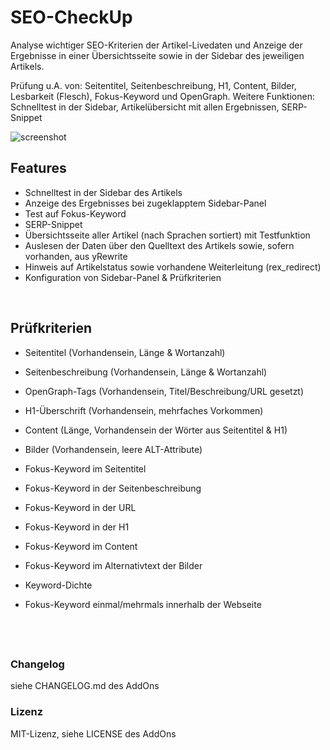 # SEO-CheckUp

Analyse wichtiger SEO-Kriterien der Artikel-Livedaten und Anzeige der Ergebnisse in einer Übersichtsseite sowie in der Sidebar des jeweiligen Artikels.

Prüfung u.A. von: Seitentitel, Seitenbeschreibung, H1, Content, Bilder, Lesbarkeit (Flesch), Fokus-Keyword und OpenGraph.
Weitere Funktionen: Schnelltest in der Sidebar, Artikelübersicht mit allen Ergebnissen, SERP-Snippet
 
  
![screenshot](https://user-images.githubusercontent.com/4291047/65507701-c5857d80-dece-11e9-8526-54392478404a.jpg)

 
## Features
- Schnelltest in der Sidebar des Artikels
- Anzeige des Ergebnisses bei zugeklapptem Sidebar-Panel
- Test auf Fokus-Keyword
- SERP-Snippet
- Übersichtsseite aller Artikel (nach Sprachen sortiert) mit Testfunktion
- Auslesen der Daten über den Quelltext des Artikels sowie, sofern vorhanden, aus yRewrite
- Hinweis auf Artikelstatus sowie vorhandene Weiterleitung (rex_redirect)
- Konfiguration von Sidebar-Panel & Prüfkriterien
<br />

## Prüfkriterien
- Seitentitel (Vorhandensein, Länge & Wortanzahl)
- Seitenbeschreibung (Vorhandensein, Länge & Wortanzahl)
- OpenGraph-Tags (Vorhandensein, Titel/Beschreibung/URL gesetzt)
- H1-Überschrift (Vorhandensein, mehrfaches Vorkommen)
- Content (Länge, Vorhandensein der Wörter aus Seitentitel & H1)
- Bilder (Vorhandensein, leere ALT-Attribute)

- Fokus-Keyword im Seitentitel
- Fokus-Keyword in der Seitenbeschreibung
- Fokus-Keyword in der URL
- Fokus-Keyword in der H1
- Fokus-Keyword im Content
- Fokus-Keyword im Alternativtext der Bilder
- Keyword-Dichte
- Fokus-Keyword einmal/mehrmals innerhalb der Webseite

<br /><br />
##

### Changelog
siehe CHANGELOG.md des AddOns

### Lizenz
MIT-Lizenz, siehe LICENSE des AddOns
